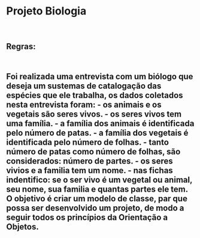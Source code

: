 # Projeto Biologia
<br>
<h2>Regras:<h2>
<br>
Foi realizada uma entrevista com um biólogo que deseja um sustemas de catalogação das espécies que ele trabalha, os dados coletados nesta entrevista foram:
- os animais e os vegetais são seres vivos.
- os seres vivos tem uma família.
- a família dos animais é identificada pelo número de patas.
- a família dos vegetais é identificada pelo número de folhas.
- tanto número de patas como número de folhas, são considerados: número de partes.
- os seres vivios e a familia tem um nome.
- nas fichas indentifico: se o ser vivo é um vegetal ou animal, seu nome, sua familia e quantas partes ele tem.
<br>
O objetivo é criar um modelo de classe, par que possa ser desenvolvido um projeto, de modo a seguir todos os princípios da Orientação a Objetos.
